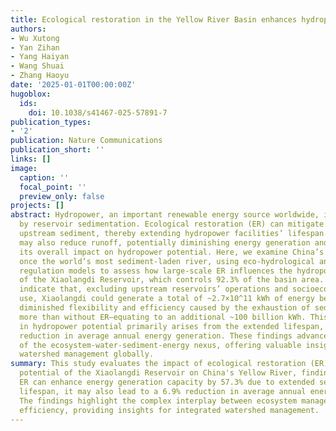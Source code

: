 ```yaml
---
title: Ecological restoration in the Yellow River Basin enhances hydropower potential
authors:
- Wu Xutong
- Yan Zihan
- Yang Haiyan
- Wang Shuai
- Zhang Haoyu
date: '2025-01-01T00:00:00Z'
hugoblox:
  ids:
    doi: 10.1038/s41467-025-57891-7
publication_types:
- '2'
publication: Nature Communications
publication_short: ''
links: []
image:
  caption: ''
  focal_point: ''
  preview_only: false
projects: []
abstract: Hydropower, an important renewable energy source worldwide, is threatened
  by reservoir sedimentation. Ecological restoration (ER) can mitigate this by reducing
  upstream sediment, thereby extending hydropower facilities’ lifespan. However, ER
  may also reduce runoff, potentially diminishing energy generation and complicating
  its overall impact on hydropower potential. Here, we examine China’s Yellow River,
  once the world’s most sediment-laden river, using eco-hydrological and reservoir
  regulation models to assess how large-scale ER influences the hydropower potential
  of the Xiaolangdi Reservoir, which controls 92.3% of the basin area. Our results
  indicate that, excluding upstream reservoirs’ operations and socioeconomic water
  use, Xiaolangdi could generate a total of ~2.7×10^11 kWh of energy before facing
  diminished flexibility and efficiency caused by the exhaustion of sediment storage—57.3%
  more than without ER—equating to an additional ~100 billion kWh. This enhancement
  in hydropower potential primarily arises from the extended lifespan, despite a 6.9%
  reduction in average annual energy generation. These findings advance our understanding
  of the ecosystem-water-sediment-energy nexus, offering valuable insights for integrated
  watershed management globally.
summary: This study evaluates the impact of ecological restoration (ER) on the hydropower
  potential of the Xiaolangdi Reservoir on China's Yellow River, finding that while
  ER can enhance energy generation capacity by 57.3% due to extended sediment storage
  lifespan, it may also lead to a 6.9% reduction in average annual energy output.
  The findings highlight the complex interplay between ecosystem management and hydropower
  efficiency, providing insights for integrated watershed management.
---
```

